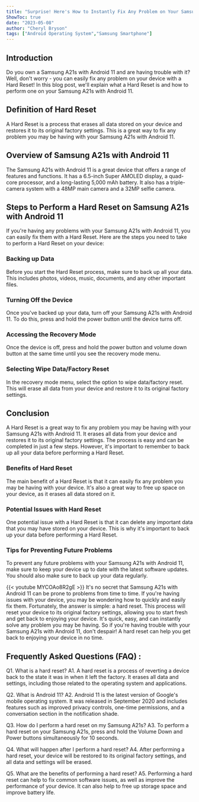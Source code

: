 ```yaml
---
title: "Surprise! Here's How to Instantly Fix Any Problem on Your Samsung A21s with Android 11 Hard Reset!"
ShowToc: true 
date: "2023-05-08"
author: "Cheryl Bryson" 
tags: ["Android Operating System","Samsung Smartphone"]
---
```

## Introduction

Do you own a Samsung A21s with Android 11 and are having trouble with it? Well, don't worry - you can easily fix any problem on your device with a Hard Reset! In this blog post, we'll explain what a Hard Reset is and how to perform one on your Samsung A21s with Android 11.

## Definition of Hard Reset

A Hard Reset is a process that erases all data stored on your device and restores it to its original factory settings. This is a great way to fix any problem you may be having with your Samsung A21s with Android 11.

## Overview of Samsung A21s with Android 11

The Samsung A21s with Android 11 is a great device that offers a range of features and functions. It has a 6.5-inch Super AMOLED display, a quad-core processor, and a long-lasting 5,000 mAh battery. It also has a triple-camera system with a 48MP main camera and a 32MP selfie camera.

## Steps to Perform a Hard Reset on Samsung A21s with Android 11

If you're having any problems with your Samsung A21s with Android 11, you can easily fix them with a Hard Reset. Here are the steps you need to take to perform a Hard Reset on your device:

### Backing up Data

Before you start the Hard Reset process, make sure to back up all your data. This includes photos, videos, music, documents, and any other important files.

### Turning Off the Device

Once you've backed up your data, turn off your Samsung A21s with Android 11. To do this, press and hold the power button until the device turns off.

### Accessing the Recovery Mode

Once the device is off, press and hold the power button and volume down button at the same time until you see the recovery mode menu.

### Selecting Wipe Data/Factory Reset

In the recovery mode menu, select the option to wipe data/factory reset. This will erase all data from your device and restore it to its original factory settings.

## Conclusion

A Hard Reset is a great way to fix any problem you may be having with your Samsung A21s with Android 11. It erases all data from your device and restores it to its original factory settings. The process is easy and can be completed in just a few steps. However, it's important to remember to back up all your data before performing a Hard Reset.

### Benefits of Hard Reset

The main benefit of a Hard Reset is that it can easily fix any problem you may be having with your device. It's also a great way to free up space on your device, as it erases all data stored on it.

### Potential Issues with Hard Reset

One potential issue with a Hard Reset is that it can delete any important data that you may have stored on your device. This is why it's important to back up your data before performing a Hard Reset.

### Tips for Preventing Future Problems

To prevent any future problems with your Samsung A21s with Android 11, make sure to keep your device up to date with the latest software updates. You should also make sure to back up your data regularly.

{{< youtube MYCOAo8R2gE >}} 
It's no secret that Samsung A21s with Android 11 can be prone to problems from time to time. If you're having issues with your device, you may be wondering how to quickly and easily fix them. Fortunately, the answer is simple: a hard reset. This process will reset your device to its original factory settings, allowing you to start fresh and get back to enjoying your device. It's quick, easy, and can instantly solve any problem you may be having. So if you're having trouble with your Samsung A21s with Android 11, don't despair! A hard reset can help you get back to enjoying your device in no time.

## Frequently Asked Questions (FAQ) :
Q1. What is a hard reset?
A1. A hard reset is a process of reverting a device back to the state it was in when it left the factory. It erases all data and settings, including those related to the operating system and applications.

Q2. What is Android 11?
A2. Android 11 is the latest version of Google's mobile operating system. It was released in September 2020 and includes features such as improved privacy controls, one-time permissions, and a conversation section in the notification shade.

Q3. How do I perform a hard reset on my Samsung A21s?
A3. To perform a hard reset on your Samsung A21s, press and hold the Volume Down and Power buttons simultaneously for 10 seconds.

Q4. What will happen after I perform a hard reset?
A4. After performing a hard reset, your device will be restored to its original factory settings, and all data and settings will be erased.

Q5. What are the benefits of performing a hard reset?
A5. Performing a hard reset can help to fix common software issues, as well as improve the performance of your device. It can also help to free up storage space and improve battery life.


